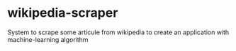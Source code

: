 # wikipedia-scraper
System to scrape some articule from wikipedia to create an application with machine-learning algorithm
